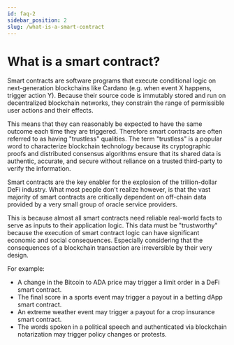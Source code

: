 ```yaml
---
id: faq-2
sidebar_position: 2
slug: /what-is-a-smart-contract
---
```


# What is a smart contract?
Smart contracts are software programs that execute conditional logic on
next-generation blockchains like Cardano  (e.g. when event X happens, trigger
action Y).  Because their source code is immutably stored and run on
decentralized blockchain networks, they constrain the range of permissible user
actions and their effects.

This means that they can reasonably be expected to have the same outcome each
time they are triggered. Therefore smart contracts are often referred to as
having "trustless" qualities. The term "trustless" is a popular word to
characterize blockchain technology because its cryptographic proofs and
distributed consensus algorithms ensure that its shared data is authentic,
accurate, and secure without reliance on a trusted third-party to verify the
information.

Smart contracts are the key enabler for the explosion of the trillion-dollar
DeFi industry. What most people don't realize however, is that the vast majority
of smart contracts are critically dependent on off-chain data provided by a very
small group of oracle service providers.

This is because almost all smart contracts need reliable real-world facts to
serve as inputs to their application logic. This data must be "trustworthy"
because the execution of smart contract logic can have significant economic
and social consequences. Especially considering that the consequences of a
blockchain transaction are irreversible by their very design.

For example:
* A change in the Bitcoin to ADA price may trigger a limit order in a DeFi smart
contract.
* The final score in a sports event may trigger a payout in a betting dApp smart
contract.
* An extreme weather event may trigger a payout for a crop insurance smart contract.
* The words spoken in a political speech and authenticated via blockchain
notarization may trigger policy changes or protests.
